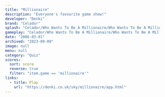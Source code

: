```yaml
---
title: "Millionaire"
description: "Everyone's favourite game show!"
developer: "Denki"
brand: "Celador"
splash: "Celador/Who Wants To Be A Millionaire/Who Wants To Be A Millionaire/Splash.jpg"
gameplay: "Celador/Who Wants To Be A Millionaire/Who Wants To Be A Millionaire/Screen02.jpg"
date: "2006-03-01"
archived: "2023-09-09"
image: null
menu: null
category: "Quiz"
scores:
  sort: score
  reverse: true
  filter: "item.game == 'millionaire'"
links:
  - title: Play
    url: "https://denki.co.uk/sky/millionaire/app.html"
---
```

